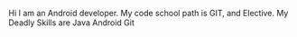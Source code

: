 Hi I am an Android developer.
My code school path is GIT, and Elective.
My Deadly Skills are
Java
Android
Git

